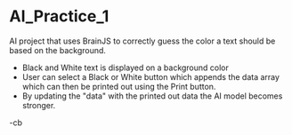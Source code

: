 # AI_Practice_1

AI project that uses BrainJS to correctly guess the color a text should be based on the background.
- Black and White text is displayed on a background color
- User can select a Black or White button which appends the data array which can then be printed out
using the Print button.
- By updating the "data" with the printed out data the AI model becomes stronger.

-cb